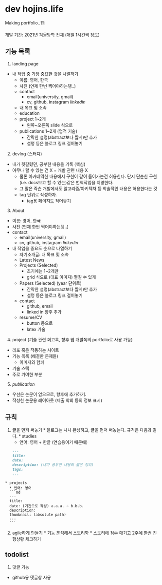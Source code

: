 # dev hojins.life
Making portfolio..🏗️

개발 기간: 2021년 겨울방학 전체 (매일 1시간씩 정도)

## 기능 목록
1. landing page
  - 내 작업 중 가장 중요한 것을 나열하기
    - 이름: 영어, 한국
    - 사진 (언제 한번 찍어야하는뎅..)
    - contact
      * email(university, gmail)
      * cv, github, instagram *linkedin*
    * 내 목표 및 소속
    * education
    * project 1~2개
      * 왼쪽~오른쪽 slide 식으로
    * publications 1~2개 (업적 기술)
      * 간략한 설명(abstract보다 짧게)만 추가
      * 설명 등은 블로그 링크 걸어놓기
2. devlog (스터디)
  * 내가 헷갈렸던, 공부한 내용을 기록 (핵심)
  * 아무나 할 수 있는 건 X = 개발 관련 내용 X
    * 물론 아카데믹한 내용에서 구현이 같이 들어가는건 허용한다. 단지 단순한 구현(i.e. docs보고 할 수 있는)같은 번역작업을 지양한다.
    * 그 말은 즉슨 개발에서도 알고리즘/아키텍쳐 등 학술적인 내용은 허용한다는 것
    * tag 단위로 작성하자.
      * tag용 페이지도 적어놓기
3. About
  - 이름: 영어, 한국
  - 사진 (언제 한번 찍어야하는뎅..)
  - contact
    * email(university, gmail)
    * cv, github, instagram *linkedin*
  - 내 작업을 중요도 순으로 나열하기
    * 자기소개글: 내 목표 및 소속
    * Latest News
    * Projects (Selected)
      * 초기에는 1~2개만
      * grid 식으로 (대표 이미지) 펼칠 수 있게
    * Papers (Selected) (year 단위로)
      * 간략한 설명(abstract보다 짧게)만 추가
      * 설명 등은 블로그 링크 걸어놓기
    * contact
      * github, email
      * linked in 향후 추가
    * resume/CV
      * button 등으로
      * latex 기술
4. project (기술 관련 회고록, 향후 웹 개발쪽의 portfolio로 사용 가능)
  * 레포 혹은 작동하는 사이트
  * 기능 목록 (해결한 문제들)
    * 이미지와 함께
  * 기술 스택
  * 주로 기여한 부분
5. *publication*
  * 우선은 논문이 없으므로, 향후에 추가하기.
  * 작성한 논문용 레이아웃 (제출 학회 등의 정보 표시)

## 규칙
  1. 글을 먼저 써놓기
    * 블로그는 차차 완성하고, 글을 먼저 써놓는다. 규격은 다음과 같다.
    * studies
      * 언어: 영어 + 한글 (연습용이기 때문에)
      ```md
      ---
      title: 
      date: 
      description: (내가 공부한 내용의 짧은 정리)
      tags: 
      ---
      ```
    * projects
      * 언어: 영어
      ```md
      ---
      title: 
      date: (기간으로 작성) a.a.a. ~ b.b.b.
      description: 
      thumbnail: (absolute path)
      ---
      ```
  2. agile하게 만들기
    * 기능 분석해서 스토리화
    * 스토리에 점수 매기고 2주에 한번 진행상황 체크하기

## todolist
1. 댓글 기능
  * github용 댓글창 사용